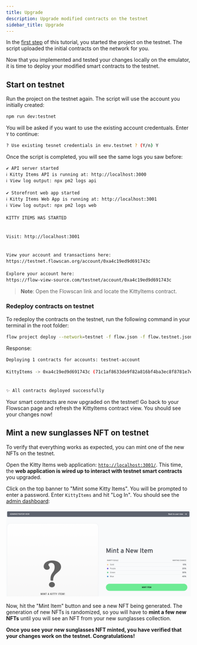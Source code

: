 ```yaml
---
title: Upgrade
description: Upgrade modified contracts on the testnet
sidebar_title: Upgrade
---
```


In the [first step](/kitty-items/start/) of this tutorial, you started the project on the testnet. The script uploaded the initial contracts on the network for you.

Now that you implemented and tested your changes locally on the emulator, it is time to deploy your modified smart contracts to the testnet.

## Start on testnet

Run the project on the testnet again. The script will use the account you initially created:

```sh
npm run dev:testnet
```

You will be asked if you want to use the existing account credentuals. Enter `Y` to continue:

```sh
? Use existing tesnet credentials in env.testnet ? (Y/n) Y
```

Once the script is completed, you will see the same logs you saw before:

```sh
✔ API server started
ℹ Kitty Items API is running at: http://localhost:3000
ℹ View log output: npx pm2 logs api

✔ Storefront web app started
ℹ Kitty Items Web App is running at: http://localhost:3001
ℹ View log output: npx pm2 logs web

KITTY ITEMS HAS STARTED


Visit: http://localhost:3001


View your account and transactions here:
https://testnet.flowscan.org/account/0xa4c19ed9d691743c

Explore your account here:
https://flow-view-source.com/testnet/account/0xa4c19ed9d691743c
```

> **Note**: Open the Flowscan link and locate the KittyItems contract.

### Redeploy contracts on testnet

To redeploy the contracts on the testnet, run the following command in your terminal in the root folder:

```sh
flow project deploy --network=testnet -f flow.json -f flow.testnet.json --update
```

Response:

```sh
Deploying 1 contracts for accounts: testnet-account

KittyItems -> 0xa4c19ed9d691743c (71c1af8633de9f82a816bf4ba3ec8f8781e7e11e387de7dc480af396f90fd5d4)


✨ All contracts deployed successfully
```

Your smart contracts are now upgraded on the testnet! Go back to your Flowscan page and refresh the KittyItems contract view. You should see your changes now!

## Mint a new sunglasses NFT on testnet

To verify that everything works as expected, you can mint one of the new NFTs on the testnet.

Open the Kitty Items web application: [`http://localhost:3001/`](http://localhost:3001/). This time, the **web application is wired up to interact with testnet smart contracts** you upgraded.

Click on the top banner to "Mint some Kitty Items". You will be prompted to enter a password. Enter `KittyItems` and hit "Log In". You should see the [admin dashboard](http://localhost:3001/admin/mint/):

![admin-ui](admin-ui.png)

Now, hit the "Mint Item" button and see a new NFT being generated. The generation of new NFTs is randomized, so you will have to **mint a few new NFTs** until you will see an NFT from your new sunglasses collection.

**Once you see your new sunglasses NFT minted, you have verified that your changes work on the testnet. Congratulations!**
